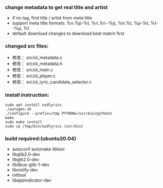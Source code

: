 ### change metadata to get real title and artist
- if no tag, find title / artist from meta title
- support meta title formats: %n.%p-%t, %n.%t--%p, %n.%t, %p-%t, %t--%p, %t
- default download changes to download best match first

### changed src files:
- 修改：     src/ol_metadata.c
- 修改：     src/ol_metadata.h
- 修改：     src/ol_main.c
- 修改：     src/ol_player.c
- 修改：     src/ol_lyric_candidate_selector.c

### install instruction:
	sudo apt install osdlyrics
	./autogen.sh
	./configure --prefix=/tmp PYTHON=/usr/bin/python3
	make
	sudo make install
	sudo cp /tmp/bin/osdlyrics /usr/bin/

### build required:(ubuntu20.04)
- autoconf automake libtool
- libglib2.0-dev
- libgtk2.0-dev
- libdbus-glib-1-dev
- libnotify-dev
- intltool
- libappindicator-dev
